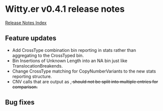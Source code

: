# Witty.er v0.4.1 release notes
[Release Notes Index](README.md)

## Feature updates
-  Add CrossType combination bin reporting in stats rather than aggregating to the CrossTyped bin.
-  Bin Insertions of Unknown Length into an NA bin just like TranslocationBreakends.
-  Change CrossType matching for CopyNumberVariants to the new stats reporting structure.
-  CNV calls that are output as <DUP>,<DEL> should not be split into multiple entries for comparison.

## Bug fixes
